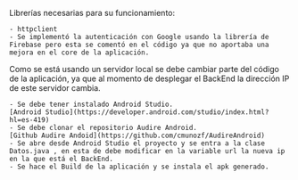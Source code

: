 Librerías necesarias para su funcionamiento:
	
	- httpclient
	- Se implementó la autenticación con Google usando la librería de Firebase pero esta se comentó en el código ya que no aportaba una mejora en el core de la aplicación.

Como se está usando un servidor local se debe cambiar parte del código de la aplicación, ya que al momento de desplegar el BackEnd la dirección IP de este servidor cambia.

	- Se debe tener instalado Android Studio.
	[Android Studio](https://developer.android.com/studio/index.html?hl=es-419)
	- Se debe clonar el repositorio Audire Android. 
	[Github Audire Andoid](https://github.com/cmunozf/AudireAndroid)
	- Se abre desde Android Studio el proyecto y se entra a la clase Datos.java , en esta de debe modificar en la variable url la nueva ip en la que está el BackEnd.
	- Se hace el Build de la aplicación y se instala el apk generado.
